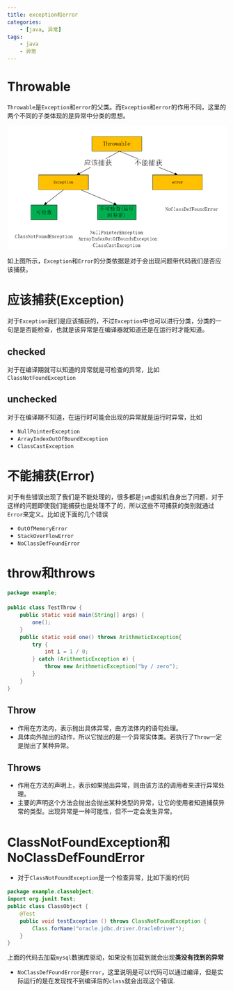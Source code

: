 ```yaml
---
title: exception和error
categories:
	- [java, 异常]
tags:
	- java
	- 异常
---
```




# Throwable

`Throwable`是`Exception`和`error`的父类。而`Exception`和`error`的作用不同，这里的两个不同的子类体现的是异常中分类的思想。

![image-20200303201919251](./exception和error/image-20200303201919251.png)

如上图所示，`Exception`和`Error`的分类依据是对于会出现问题带代码我们是否应该捕获。

<!--more-->

# 应该捕获(Exception)

对于`Exception`我们是应该捕获的，不过`Exception`中也可以进行分类，分类的一句是是否能检查，也就是该异常是在编译器就知道还是在运行时才能知道。

## checked

对于在编译期就可以知道的异常就是可检查的异常，比如`ClassNotFoundException`

## unchecked

对于在编译期不知道，在运行时可能会出现的异常就是运行时异常，比如

* `NullPointerException`
* `ArrayIndexOutOfBoundException`
* `ClassCastException`



# 不能捕获(Error)

对于有些错误出现了我们是不能处理的，很多都是`jvm`虚拟机自身出了问题，对于这样的问题即使我们能捕获也是处理不了的，所以这些不可捕获的类别就通过`Error`来定义。比如说下面的几个错误

* `OutOfMemoryError`
* `StackOverFlowError`
* `NoClassDefFoundError`

# throw和throws

```java
package example;

public class TestThrow {
    public static void main(String[] args) {
        one();
    }
    public static void one() throws ArithmeticException{
        try {
            int i = 1 / 0;
        } catch (ArithmeticException e) {
            throw new ArithmeticException("by / zero");
        }
    }
}
```

## Throw

* 作用在方法内，表示抛出具体异常，由方法体内的语句处理。
* 具体向外抛出的动作，所以它抛出的是一个异常实体类。若执行了`Throw`一定是抛出了某种异常。

## Throws

* 作用在方法的声明上，表示如果抛出异常，则由该方法的调用者来进行异常处理。
* 主要的声明这个方法会抛出会抛出某种类型的异常，让它的使用者知道捕获异常的类型。出现异常是一种可能性，但不一定会发生异常。



# ClassNotFoundException和NoClassDefFoundError

* 对于`ClassNotFoundException`是一个检查异常，比如下面的代码

```java
package example.classobject;
import org.junit.Test;
public class ClassObject {
    @Test
    public void testException () throws ClassNotFoundException {
        Class.forName("oracle.jdbc.driver.OracleDriver");
    }
}
```

上面的代码去加载`mysql`数据库驱动，如果没有加载到就会出现**类没有找到的异常**

* `NoClassDefFoundError`是`Error`，这里说明是可以代码可以通过编译，但是实际运行的是在发现找不到编译后的`class`就会出现这个错误.

